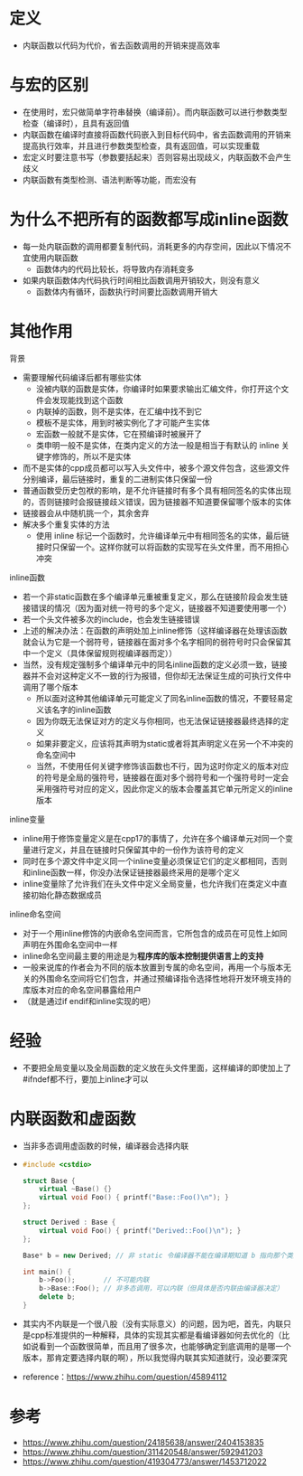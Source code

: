 # 定义

- 内联函数以代码为代价，省去函数调用的开销来提高效率





# 与宏的区别

- 在使用时，宏只做简单字符串替换（编译前）。而内联函数可以进行参数类型检查（编译时），且具有返回值
- 内联函数在编译时直接将函数代码嵌入到目标代码中，省去函数调用的开销来提高执行效率，并且进行参数类型检查，具有返回值，可以实现重载
- 宏定义时要注意书写（参数要括起来）否则容易出现歧义，内联函数不会产生歧义
- 内联函数有类型检测、语法判断等功能，而宏没有





# 为什么不把所有的函数都写成inline函数

- 每一处内联函数的调用都要复制代码，消耗更多的内存空间，因此以下情况不宜使用内联函数
  - 函数体内的代码比较长，将导致内存消耗变多
- 如果内联函数体内代码执行时间相比函数调用开销较大，则没有意义
  - 函数体内有循环，函数执行时间要比函数调用开销大





# 其他作用

背景

- 需要理解代码编译后都有哪些实体
  - 没被内联的函数是实体，你编译时如果要求输出汇编文件，你打开这个文件会发现能找到这个函数
  - 内联掉的函数，则不是实体，在汇编中找不到它
  - 模板不是实体，用到时被实例化了才可能产生实体
  - 宏函数一般就不是实体，它在预编译时被展开了
  - 类申明一般不是实体，在类内定义的方法一般是相当于有默认的 inline 关键字修饰的，所以不是实体
- 而不是实体的cpp成员都可以写入头文件中，被多个源文件包含，这些源文件分别编译，最后链接时，重复的二进制实体只保留一份
- 普通函数受历史包袱的影响，是不允许链接时有多个具有相同签名的实体出现的，否则链接时会报链接歧义错误，因为链接器不知道要保留哪个版本的实体
- 链接器会从中随机挑一个，其余舍弃
- 解决多个重复实体的方法
  - 使用 inline 标记一个函数时，允许编译单元中有相同签名的实体，最后链接时只保留一个。这样你就可以将函数的实现写在头文件里，而不用担心冲突





inline函数

- 若一个非static函数在多个编译单元重被重复定义，那么在链接阶段会发生链接错误的情况（因为面对统一符号的多个定义，链接器不知道要使用哪一个）
- 若一个头文件被多次的include，也会发生链接错误
- 上述的解决办法：在函数的声明处加上inline修饰（这样编译器在处理该函数就会认为它是一个弱符号，链接器在面对多个名字相同的弱符号时只会保留其中一个定义（具体保留规则视编译器而定））
- 当然，没有规定强制多个编译单元中的同名inline函数的定义必须一致，链接器并不会对这种定义不一致的行为报错，但你却无法保证生成的可执行文件中调用了哪个版本
  - 所以面对这种其他编译单元可能定义了同名inline函数的情况，不要轻易定义该名字的inline函数
  - 因为你既无法保证对方的定义与你相同，也无法保证链接器最终选择的定义
  - 如果非要定义，应该将其声明为static或者将其声明定义在另一个不冲突的命名空间中
  - 当然，不使用任何关键字修饰该函数也不行，因为这时你定义的版本对应的符号是全局的强符号，链接器在面对多个弱符号和一个强符号时一定会采用强符号对应的定义，因此你定义的版本会覆盖其它单元所定义的inline版本



inline变量

- inline用于修饰变量定义是在cpp17的事情了，允许在多个编译单元对同一个变量进行定义，并且在链接时只保留其中的一份作为该符号的定义
- 同时在多个源文件中定义同一个inline变量必须保证它们的定义都相同，否则和inline函数一样，你没办法保证链接器最终采用的是哪个定义
- inline变量除了允许我们在头文件中定义全局变量，也允许我们在类定义中直接初始化静态数据成员



inline命名空间

- 对于一个用inline修饰的内嵌命名空间而言，它所包含的成员在可见性上如同声明在外围命名空间中一样
- inline命名空间最主要的用途是为**程序库的版本控制提供语言上的支持**
- 一般来说库的作者会为不同的版本放置到专属的命名空间，再用一个与版本无关的外围命名空间将它们包含，并通过预编译指令选择性地将开发环境支持的库版本对应的命名空间暴露给用户
- （就是通过if endif和inline实现的吧）





# 经验

- 不要把全局变量以及全局函数的定义放在头文件里面，这样编译的即使加上了#ifndef都不行，要加上inline才可以







# 内联函数和虚函数

- 当非多态调用虚函数的时候，编译器会选择内联

- ```cpp
  #include <cstdio>
  
  struct Base {
      virtual ~Base() {}
      virtual void Foo() { printf("Base::Foo()\n"); }
  };
  
  struct Derived : Base {
      virtual void Foo() { printf("Derived::Foo()\n"); }
  };
  
  Base* b = new Derived; // 非 static 令编译器不能在编译期知道 b 指向那个类型的对像
  
  int main() {
      b->Foo();       // 不可能内联
      b->Base::Foo(); // 非多态调用，可以内联（但具体是否内联由编译器决定）
      delete b;
  }
  ```

- 其实内不内联是一个很八股（没有实际意义）的问题，因为吧，首先，内联只是cpp标准提供的一种解释，具体的实现其实都是看编译器如何去优化的（比如说看到一个函数很简单，而且用了很多次，也能够确定到底调用的是哪一个版本，那肯定要选择内联的啊），所以我觉得内联其实知道就行，没必要深究

- reference：https://www.zhihu.com/question/45894112







# 参考

- https://www.zhihu.com/question/24185638/answer/2404153835
- https://www.zhihu.com/question/311420548/answer/592941203
- https://www.zhihu.com/question/419304773/answer/1453712022